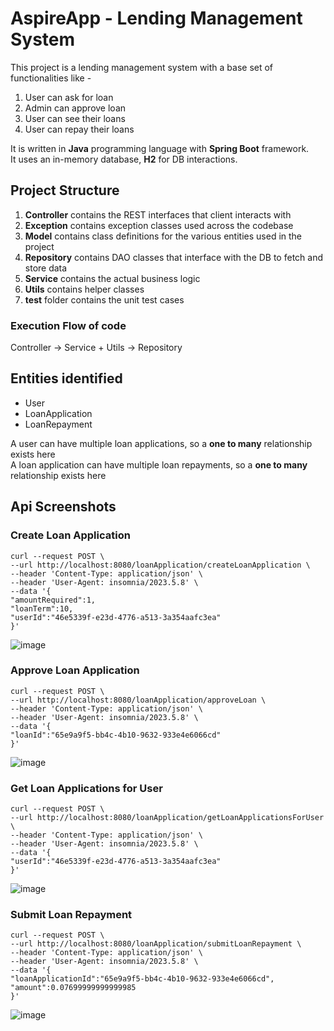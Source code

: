 # AspireApp - Lending Management System

This project is a lending management system with a base set of functionalities like -

1. User can ask for loan
2. Admin can approve loan
3. User can see their loans
4. User can repay their loans

It is written in **Java** programming language with **Spring Boot** framework.  
It uses an in-memory database, **H2** for DB interactions.

## Project Structure

1. **Controller** contains the REST interfaces that client interacts with
2. **Exception** contains exception classes used across the codebase
3. **Model** contains class definitions for the various entities used in the project
4. **Repository** contains DAO classes that interface with the DB to fetch and store data
5. **Service** contains the actual business logic 
6. **Utils** contains helper classes
7. **test** folder contains the unit test cases

### Execution Flow of code
Controller -> Service + Utils -> Repository

## Entities identified

- User
- LoanApplication
- LoanRepayment

A user can have multiple loan applications, so a **one to many** relationship exists here  
A loan application can have multiple loan repayments, so a **one to many** relationship exists here  

## Api Screenshots
### Create Loan Application
    curl --request POST \
    --url http://localhost:8080/loanApplication/createLoanApplication \
    --header 'Content-Type: application/json' \
    --header 'User-Agent: insomnia/2023.5.8' \
    --data '{
    "amountRequired":1,
    "loanTerm":10,
    "userId":"46e5339f-e23d-4776-a513-3a354aafc3ea"
    }'
![image](https://github.com/agrawal-utkarsh/AspireApp/assets/14595816/549d5163-de05-4f71-8d27-73906c079de5)

### Approve Loan Application
    curl --request POST \
    --url http://localhost:8080/loanApplication/approveLoan \
    --header 'Content-Type: application/json' \
    --header 'User-Agent: insomnia/2023.5.8' \
    --data '{
    "loanId":"65e9a9f5-bb4c-4b10-9632-933e4e6066cd"
    }'
![image](https://github.com/agrawal-utkarsh/AspireApp/assets/14595816/0e00ea34-0559-4719-87b9-705bd33e4454)

### Get Loan Applications for User
    curl --request POST \
    --url http://localhost:8080/loanApplication/getLoanApplicationsForUser \
    --header 'Content-Type: application/json' \
    --header 'User-Agent: insomnia/2023.5.8' \
    --data '{
    "userId":"46e5339f-e23d-4776-a513-3a354aafc3ea"
    }'
![image](https://github.com/agrawal-utkarsh/AspireApp/assets/14595816/08f2f1d9-3822-4726-80f4-b93f9d01895a)
    
### Submit Loan Repayment
    curl --request POST \
    --url http://localhost:8080/loanApplication/submitLoanRepayment \
    --header 'Content-Type: application/json' \
    --header 'User-Agent: insomnia/2023.5.8' \
    --data '{
    "loanApplicationId":"65e9a9f5-bb4c-4b10-9632-933e4e6066cd",
    "amount":0.07699999999999985
    }'
![image](https://github.com/agrawal-utkarsh/AspireApp/assets/14595816/2152d6d0-6592-4545-9736-965b224c6222)

